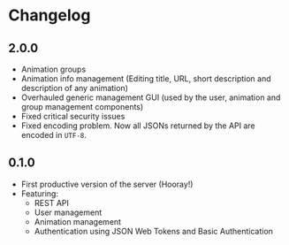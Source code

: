 # Changelog

## 2.0.0
- Animation groups
- Animation info management (Editing title, URL, short description and description of any animation)
- Overhauled generic management GUI (used by the user, animation and group management components)
- Fixed critical security issues
- Fixed encoding problem. Now all JSONs returned by the API are encoded in `UTF-8`.

## 0.1.0
- First productive version of the server (Hooray!)
- Featuring:
    - REST API
    - User management
    - Animation management
    - Authentication using JSON Web Tokens and Basic Authentication